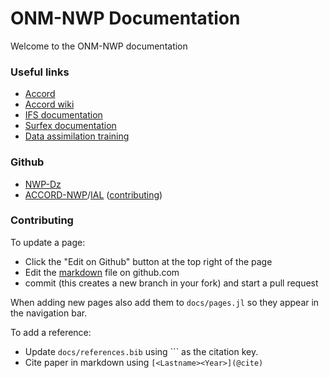 # ONM-NWP Documentation

Welcome to the ONM-NWP documentation 

### Useful links 

* [Accord](http://www.umr-cnrm.fr/accord/)
* [Accord wiki](https://opensource.umr-cnrm.fr/projects/accord/wiki/Wiki)
* [IFS documentation](https://www.ecmwf.int/en/publications/ifs-documentation)
* [Surfex documentation](http://www.umr-cnrm.fr/surfex/)
* [Data assimilation training](https://hirlam.github.io/HarmonieTraining/dev/2019Budapest/)
 

### Github 

* [NWP-Dz](https://github.com/NWP-Dz)
* [ACCORD-NWP](https://github.com/ACCORD-NWP)/[IAL](https://github.com/ACCORD-NWP/IAL) ([contributing](https://github.com/ACCORD-NWP/IAL/blob/master/.github/CONTRIBUTING.md)) 
 


### Contributing 

To update a page:

* Click the "Edit on Github" button at the top right of the page
* Edit the [markdown](https://www.markdownguide.org/cheat-sheet/) file on github.com
* commit (this creates a new branch in your fork) and start a pull request
 
When adding new pages also add them to `docs/pages.jl` so they appear in the navigation bar.

To add a reference: 

* Update `docs/references.bib` using `<Lastname><Year>`` as the citation key.   
* Cite paper in markdown using `[<Lastname><Year>](@cite)`
 

